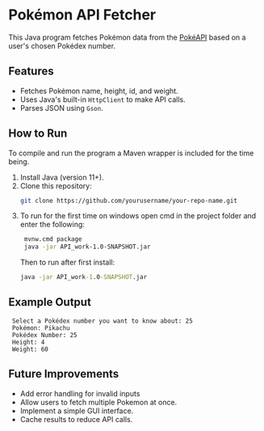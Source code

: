 # Pokémon API Fetcher

This Java program fetches Pokémon data from the [PokéAPI](https://pokeapi.co/) based on a user's chosen Pokédex number.

## Features
- Fetches Pokémon name, height, id, and weight.
- Uses Java's built-in `HttpClient` to make API calls.
- Parses JSON using `Gson`.

## How to Run
To compile and run the program a Maven wrapper is included for the time being.
1. Install Java (version 11+).
2. Clone this repository:
   ```bash
   git clone https://github.com/yourusername/your-repo-name.git
3. To run for the first time on windows open cmd in the project folder and enter the following:
   ```bash
    mvnw.cmd package
    java -jar API_work-1.0-SNAPSHOT.jar
   ```
   Then to run after first install:
   ```cmd
   java -jar API_work-1.0-SNAPSHOT.jar

## Example Output
   ```
    Select a Pokédex number you want to know about: 25
    Pokémon: Pikachu
    Pokédex Number: 25
    Height: 4
    Weight: 60
   ```

## Future Improvements
- Add error handling for invalid inputs
- Allow users to fetch multiple Pokemon at once.
- Implement a simple GUI interface.
- Cache results to reduce API calls.